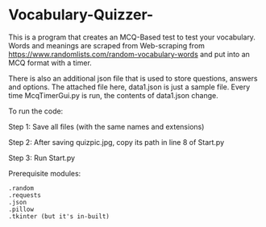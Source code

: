 # Vocabulary-Quizzer-
This is a program that creates an MCQ-Based test to test your vocabulary. Words and meanings are scraped from Web-scraping from https://www.randomlists.com/random-vocabulary-words and put into an MCQ format with a timer.

There is also an additional json file that is used to store questions, answers and options. The attached file here, data1.json is just a sample file. Every time McqTimerGui.py is run, the contents of data1.json change.

To run the code:

Step 1: Save all files (with the same names and extensions)

Step 2: After saving quizpic.jpg, copy its path in line 8 of Start.py

Step 3: Run Start.py

Prerequisite modules:

    .random
    .requests
    .json
    .pillow
    .tkinter (but it's in-built)
